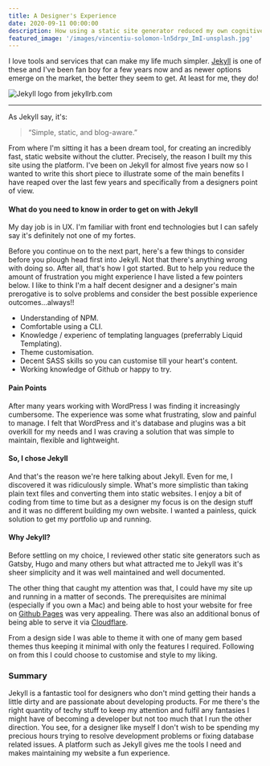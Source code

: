 ```yaml
---
title: A Designer's Experience
date: 2020-09-11 00:00:00
description: How using a static site generator reduced my own cognitive load
featured_image: '/images/vincentiu-solomon-ln5drpv_ImI-unsplash.jpg'
---
```


I love tools and services that can make my life much simpler.  [Jekyll](https://jekyllrb.com/) is one of these and I've been fan boy for a few years now and as newer options emerge on the market, the better they seem to get.  At least for me, they do!

![Jekyll logo from jekyllrb.com](https://jekyllrb.com/img/jekyll-og.png)

---

As Jekyll say, it's: 

> “Simple, static, and blog-aware.”

From where I'm sitting it has a been dream tool, for creating an incredibly fast, static website without the clutter.  Precisely, the reason I built my this site using the platform.  I've been on Jekyll for almost five years now so I wanted to write this short piece to illustrate some of the main benefits I have reaped over the last few years and specifically from a designers point of view.

#### What do you need to know in order to get on with Jekyll
My day job is in UX.  I'm familiar with front end technologies but I can safely say it's definitely not one of my fortes.  

Before you continue on to the next part, here's a few things to consider before you plough head first into Jekyll.  Not that there's anything wrong with doing so.  After all, that's how I got started.  But to help you reduce the amount of frustration you might experience I have listed a few pointers below.  I like to think I'm a half decent designer and a designer's main prerogative is to solve problems and consider the best possible experience outcomes...always!!

* Understanding of NPM.
* Comfortable using a CLI.
* Knowledge / experienc of templating languages (preferrably Liquid Templating).
* Theme customisation.
* Decent SASS skills so you can customise till your heart's content.
* Working knowledge of Github or happy to try.

#### Pain Points
After many years working with WordPress I was finding it increasingly cumbersome.  The experience was some what frustrating,
slow and painful to manage.  I felt that WordPress and it's database and plugins was a bit overkill for my needs and I was craving a solution that was simple to maintain, flexible and lightweight.

#### So, I chose Jekyll
And that's the reason we're here talking about Jekyll.  Even for me, I discovered it was ridiculously simple.  What's more simplistic than taking plain text files and converting them into static websites.  I enjoy a bit of coding from time to time but as a designer my focus is on the design stuff and it was no different building my own website.  I wanted a painless, quick solution to get my portfolio up and running.

#### Why Jekyll?
Before settling on my choice, I reviewed other static site generators such as Gatsby, Hugo and many others but what attracted me to Jekyll was it's sheer simplicity and it was well maintained and well documented.

The other thing that caught my attention was that, I could have my site up and running in a matter of seconds.  The prerequisites are minimal (especially if you own a Mac) and being able to host your website for free on [Github Pages](https://pages.github.com/) was very appealing.  There was also an additional bonus of being able to serve it via [Cloudflare](https://www.cloudflare.com/en-au/).

From a design side I was able to theme it with one of many gem based themes thus keeping it minimal with only the features I required.  Following on from this I could choose to customise and style to my liking.

### Summary
Jekyll is a fantastic tool for designers who don't mind getting their hands a little dirty and are passionate about developing products.  For me there's the right quantity of techy stuff to keep my attention and fulfil any fantasies I might have of becoming a developer but not too much that I run the other direction.  You see, for a designer like myself I don't wish to be spending my precious hours trying to resolve development problems or fixing database related issues.  A platform such as Jekyll gives me the tools I need and makes maintaining my website a fun experience.
